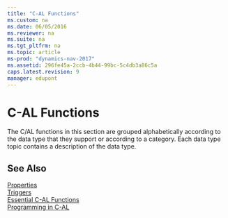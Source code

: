 ```yaml
---
title: "C-AL Functions"
ms.custom: na
ms.date: 06/05/2016
ms.reviewer: na
ms.suite: na
ms.tgt_pltfrm: na
ms.topic: article
ms-prod: "dynamics-nav-2017"
ms.assetid: 296fe45a-2ccb-4b44-99bc-5c4db3a86c5a
caps.latest.revision: 9
manager: edupont
---
```

# C-AL Functions
The C/AL functions in this section are grouped alphabetically according to the data type that they support or according to a category. Each data type topic contains a description of the data type.  
  
## See Also  
 [Properties](Properties.md)   
 [Triggers](Triggers.md)   
 [Essential C\-AL Functions](Essential-C-AL-Functions.md)   
 [Programming in C\-AL](Programming-in-C-AL.md)